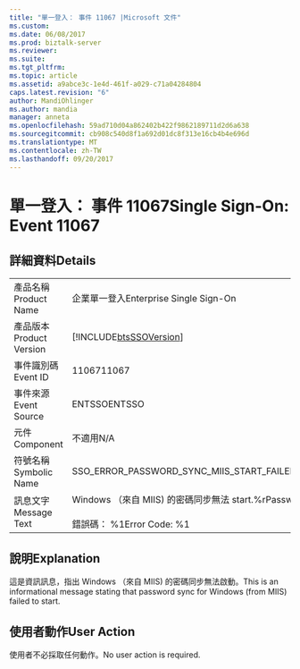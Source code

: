 ```yaml
---
title: "單一登入： 事件 11067 |Microsoft 文件"
ms.custom: 
ms.date: 06/08/2017
ms.prod: biztalk-server
ms.reviewer: 
ms.suite: 
ms.tgt_pltfrm: 
ms.topic: article
ms.assetid: a9abce3c-1e4d-461f-a029-c71a04284804
caps.latest.revision: "6"
author: MandiOhlinger
ms.author: mandia
manager: anneta
ms.openlocfilehash: 59ad710d04a862402b422f9862189711d2d6a638
ms.sourcegitcommit: cb908c540d8f1a692d01dc8f313e16cb4b4e696d
ms.translationtype: MT
ms.contentlocale: zh-TW
ms.lasthandoff: 09/20/2017
---
```

# <a name="single-sign-on-event-11067"></a><span data-ttu-id="70c8d-102">單一登入： 事件 11067</span><span class="sxs-lookup"><span data-stu-id="70c8d-102">Single Sign-On: Event 11067</span></span>
## <a name="details"></a><span data-ttu-id="70c8d-103">詳細資料</span><span class="sxs-lookup"><span data-stu-id="70c8d-103">Details</span></span>  
  
|||  
|-|-|  
|<span data-ttu-id="70c8d-104">產品名稱</span><span class="sxs-lookup"><span data-stu-id="70c8d-104">Product Name</span></span>|<span data-ttu-id="70c8d-105">企業單一登入</span><span class="sxs-lookup"><span data-stu-id="70c8d-105">Enterprise Single Sign-On</span></span>|  
|<span data-ttu-id="70c8d-106">產品版本</span><span class="sxs-lookup"><span data-stu-id="70c8d-106">Product Version</span></span>|[!INCLUDE[btsSSOVersion](../includes/btsssoversion-md.md)]|  
|<span data-ttu-id="70c8d-107">事件識別碼</span><span class="sxs-lookup"><span data-stu-id="70c8d-107">Event ID</span></span>|<span data-ttu-id="70c8d-108">11067</span><span class="sxs-lookup"><span data-stu-id="70c8d-108">11067</span></span>|  
|<span data-ttu-id="70c8d-109">事件來源</span><span class="sxs-lookup"><span data-stu-id="70c8d-109">Event Source</span></span>|<span data-ttu-id="70c8d-110">ENTSSO</span><span class="sxs-lookup"><span data-stu-id="70c8d-110">ENTSSO</span></span>|  
|<span data-ttu-id="70c8d-111">元件</span><span class="sxs-lookup"><span data-stu-id="70c8d-111">Component</span></span>|<span data-ttu-id="70c8d-112">不適用</span><span class="sxs-lookup"><span data-stu-id="70c8d-112">N/A</span></span>|  
|<span data-ttu-id="70c8d-113">符號名稱</span><span class="sxs-lookup"><span data-stu-id="70c8d-113">Symbolic Name</span></span>|<span data-ttu-id="70c8d-114">SSO_ERROR_PASSWORD_SYNC_MIIS_START_FAILED</span><span class="sxs-lookup"><span data-stu-id="70c8d-114">SSO_ERROR_PASSWORD_SYNC_MIIS_START_FAILED</span></span>|  
|<span data-ttu-id="70c8d-115">訊息文字</span><span class="sxs-lookup"><span data-stu-id="70c8d-115">Message Text</span></span>|<span data-ttu-id="70c8d-116">Windows （來自 MIIS) 的密碼同步無法 start.%r</span><span class="sxs-lookup"><span data-stu-id="70c8d-116">Password sync for Windows (from MIIS) failed to start.%r</span></span><br /><br /> <span data-ttu-id="70c8d-117">錯誤碼： %1</span><span class="sxs-lookup"><span data-stu-id="70c8d-117">Error Code: %1</span></span>|  
  
## <a name="explanation"></a><span data-ttu-id="70c8d-118">說明</span><span class="sxs-lookup"><span data-stu-id="70c8d-118">Explanation</span></span>  
 <span data-ttu-id="70c8d-119">這是資訊訊息，指出 Windows （來自 MIIS) 的密碼同步無法啟動。</span><span class="sxs-lookup"><span data-stu-id="70c8d-119">This is an informational message stating that password sync for Windows (from MIIS) failed to start.</span></span>  
  
## <a name="user-action"></a><span data-ttu-id="70c8d-120">使用者動作</span><span class="sxs-lookup"><span data-stu-id="70c8d-120">User Action</span></span>  
 <span data-ttu-id="70c8d-121">使用者不必採取任何動作。</span><span class="sxs-lookup"><span data-stu-id="70c8d-121">No user action is required.</span></span>